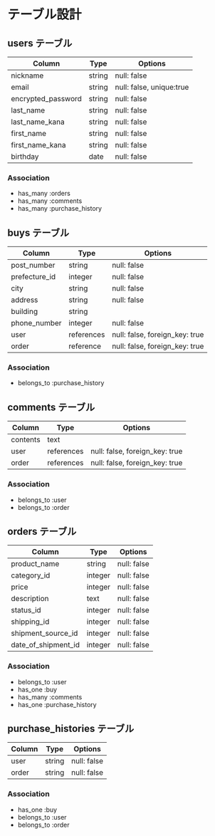 # テーブル設計

## users テーブル

| Column               | Type   | Options                  |
| -------------------- | ------ |------------------------- |
| nickname             | string | null: false              |
| email                | string | null: false, unique:true |
| encrypted_password   | string | null: false              |
| last_name            | string | null: false              |
| last_name_kana       | string | null: false              |
| first_name           | string | null: false              |
| first_name_kana      | string | null: false              |
| birthday             | date   | null: false              |

### Association

- has_many :orders
- has_many :comments
- has_many :purchase_history

## buys テーブル

| Column          | Type       | Options                       |
| --------------- | ---------- | ----------------------------- |
| post_number     | string     | null: false                   |
| prefecture_id   | integer    | null: false                   |
| city            | string     | null: false                   |
| address         | string     | null: false                   |
| building        | string     |                               |
| phone_number    | integer    | null: false                   |
| user            | references | null: false, foreign_key: true|
| order           | reference  | null: false, foreign_key: true|


### Association

- belongs_to :purchase_history


## comments テーブル

| Column          | Type       | Options                        |
| --------------- | ---------- | ------------------------------ |
| contents        | text       |                                |
| user            | references | null: false, foreign_key: true |
| order           | references | null: false, foreign_key: true |


### Association

- belongs_to :user
- belongs_to :order


## orders テーブル

| Column              | Type       | Options                        |
| ------------------- | ---------- | ------------------------------ |
| product_name        | string     | null: false                    |
| category_id         | integer    | null: false                    |
| price               | integer    | null: false                    |
| description         | text       | null: false                    |
| status_id           | integer    | null: false                    |
| shipping_id         | integer    | null: false                    |
| shipment_source_id  | integer    | null: false                    |
| date_of_shipment_id | integer    | null: false                    |


### Association

- belongs_to       :user
- has_one          :buy
- has_many         :comments
- has_one          :purchase_history



## purchase_histories テーブル

| Column          | Type       | Options     |
| --------------- | ---------- | ----------- |
| user            | string     | null: false |
| order           | string     | null: false |


### Association

- has_one         :buy
- belongs_to      :user
- belongs_to      :order
